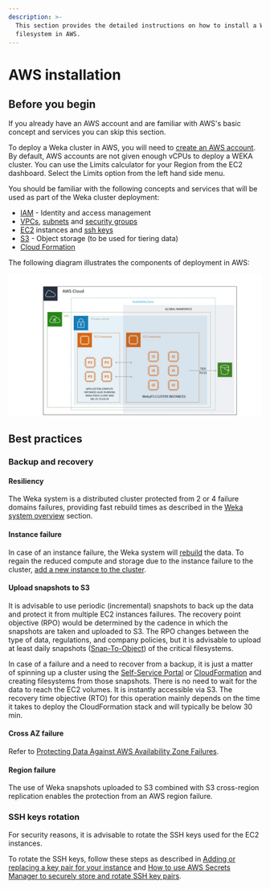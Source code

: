 ```yaml
---
description: >-
  This section provides the detailed instructions on how to install a Weka
  filesystem in AWS.
---
```


# AWS installation

## Before you begin

If you already have an AWS account and are familiar with AWS's basic concept and services you can skip this section.

To deploy a Weka cluster in AWS, you will need to [create an AWS account](https://aws.amazon.com/account/).  By default, AWS accounts are not given enough vCPUs to deploy a WEKA cluster.  You can use the Limits calculator for your Region from the EC2 dashboard.  Select the Limits option from the left hand side menu.



You should be familiar with the following concepts and services that will be used as part of the Weka cluster deployment:

* [IAM](https://docs.aws.amazon.com/IAM/latest/UserGuide/introduction.html) - Identity and access management
* [VPCs](https://docs.aws.amazon.com/vpc/latest/userguide/what-is-amazon-vpc.html), [subnets](https://docs.aws.amazon.com/vpc/latest/userguide/VPC\_Subnets.html) and [security groups](https://docs.aws.amazon.com/vpc/latest/userguide/VPC\_SecurityGroups.html)
* [EC2](https://aws.amazon.com/documentation/ec2/) instances and [ssh keys](https://docs.aws.amazon.com/AWSEC2/latest/UserGuide/ec2-key-pairs.html)
* [S3](https://docs.aws.amazon.com/AmazonS3/latest/dev/Introduction.html) - Object storage (to be used for tiering data)&#x20;
* [Cloud Formation](https://aws.amazon.com/documentation/cloudformation/)

The following diagram illustrates the components of deployment in AWS:

![AWS Architecture Diagram](../../.gitbook/assets/Weka-cluster-on-AWS-082420.jpg)

## Best practices

### Backup and recovery

#### Resiliency

The Weka system is a distributed cluster protected from 2 or 4 failure domains failures, providing fast rebuild times as described in the [Weka system overview](../../overview/about.md#weka-functionality-features) section.

#### Instance failure

In case of an instance failure, the Weka system will [rebuild](../../overview/about.md#distributed-network-scheme) the data. To regain the reduced compute and storage due to the instance failure to the cluster, [add a new instance to the cluster](../../usage/expanding-and-shrinking-cluster-resources/stages-in-adding-a-backend-host.md).

#### Upload snapshots to S3

It is advisable to use periodic (incremental) snapshots to back up the data and protect it from multiple EC2 instances failures. The recovery point objective (RPO) would be determined by the cadence in which the snapshots are taken and uploaded to S3. The RPO changes between the type of data, regulations, and company policies, but it is advisable to upload at least daily snapshots ([Snap-To-Object](../../fs/snap-to-obj/#about-snap-to-object)) of the critical filesystems.

In case of a failure and a need to recover from a backup, it is just a matter of spinning up a cluster using the [Self-Service Portal](self-service-portal.md) or [CloudFormation](cloudformation.md) and creating filesystems from those snapshots. There is no need to wait for the data to reach the EC2 volumes. It is instantly accessible via S3. The recovery time objective (RTO) for this operation mainly depends on the time it takes to deploy the CloudFormation stack and will typically be below 30 min.

#### Cross AZ failure

Refer to [Protecting Data Against AWS Availability Zone Failures](../../fs/snap-to-obj/#protecting-data-against-aws-availability-zone-failures).

#### Region failure

The use of Weka snapshots uploaded to S3 combined with S3 cross-region replication enables the protection from an AWS region failure.

### SSH keys rotation

For security reasons, it is advisable to rotate the SSH keys used for the EC2 instances.&#x20;

To rotate the SSH keys, follow these steps as described in [Adding or replacing a key pair for your instance](https://docs.aws.amazon.com/AWSEC2/latest/UserGuide/ec2-key-pairs.html#replacing-key-pair) and [How to use AWS Secrets Manager to securely store and rotate SSH key pairs](https://aws.amazon.com/blogs/security/how-to-use-aws-secrets-manager-securely-store-rotate-ssh-key-pairs/).

